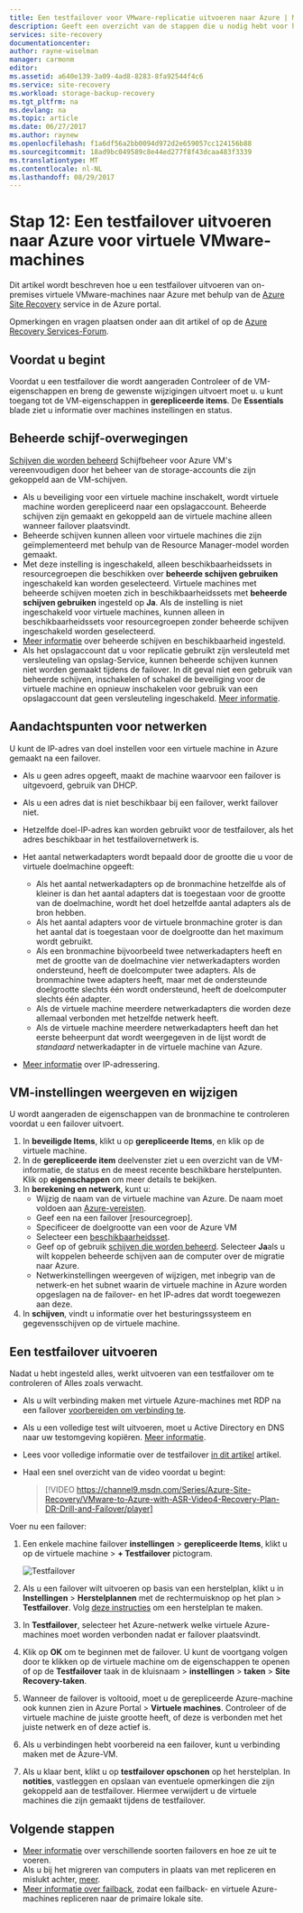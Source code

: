 ```yaml
---
title: Een testfailover voor VMware-replicatie uitvoeren naar Azure | Microsoft Docs
description: Geeft een overzicht van de stappen die u nodig hebt voor het uitvoeren van een testfailover voor virtuele VMware-machines repliceren naar Azure met behulp van de Azure Site Recovery-service.
services: site-recovery
documentationcenter: 
author: rayne-wiselman
manager: carmonm
editor: 
ms.assetid: a640e139-3a09-4ad8-8283-8fa92544f4c6
ms.service: site-recovery
ms.workload: storage-backup-recovery
ms.tgt_pltfrm: na
ms.devlang: na
ms.topic: article
ms.date: 06/27/2017
ms.author: raynew
ms.openlocfilehash: f1a6df56a2bb0094d972d2e659057cc124156b88
ms.sourcegitcommit: 18ad9bc049589c8e44ed277f8f43dcaa483f3339
ms.translationtype: MT
ms.contentlocale: nl-NL
ms.lasthandoff: 08/29/2017
---
```

# <a name="step-12-run-a-test-failover-to-azure-for-vmware-vms"></a>Stap 12: Een testfailover uitvoeren naar Azure voor virtuele VMware-machines

Dit artikel wordt beschreven hoe u een testfailover uitvoeren van on-premises virtuele VMware-machines naar Azure met behulp van de [Azure Site Recovery](site-recovery-overview.md) service in de Azure portal.

Opmerkingen en vragen plaatsen onder aan dit artikel of op de [Azure Recovery Services-Forum](https://social.msdn.microsoft.com/forums/azure/home?forum=hypervrecovmgr).


## <a name="before-you-start"></a>Voordat u begint

Voordat u een testfailover die wordt aangeraden Controleer of de VM-eigenschappen en breng de gewenste wijzigingen uitvoert moet u. u kunt toegang tot de VM-eigenschappen in **gerepliceerde items**. De **Essentials** blade ziet u informatie over machines instellingen en status.

## <a name="managed-disk-considerations"></a>Beheerde schijf-overwegingen

[Schijven die worden beheerd](../virtual-machines/windows/managed-disks-overview.md) Schijfbeheer voor Azure VM's vereenvoudigen door het beheer van de storage-accounts die zijn gekoppeld aan de VM-schijven. 

- Als u beveiliging voor een virtuele machine inschakelt, wordt virtuele machine worden gerepliceerd naar een opslagaccount. Beheerde schijven zijn gemaakt en gekoppeld aan de virtuele machine alleen wanneer failover plaatsvindt.
- Beheerde schijven kunnen alleen voor virtuele machines die zijn geïmplementeerd met behulp van de Resource Manager-model worden gemaakt.  
- Met deze instelling is ingeschakeld, alleen beschikbaarheidssets in resourcegroepen die beschikken over **beheerde schijven gebruiken** ingeschakeld kan worden geselecteerd. Virtuele machines met beheerde schijven moeten zich in beschikbaarheidssets met **beheerde schijven gebruiken** ingesteld op **Ja**. Als de instelling is niet ingeschakeld voor virtuele machines, kunnen alleen in beschikbaarheidssets voor resourcegroepen zonder beheerde schijven ingeschakeld worden geselecteerd.
- [Meer informatie](https://docs.microsoft.com/azure/virtual-machines/windows/manage-availability#use-managed-disks-for-vms-in-an-availability-set) over beheerde schijven en beschikbaarheid ingesteld.
- Als het opslagaccount dat u voor replicatie gebruikt zijn versleuteld met versleuteling van opslag-Service, kunnen beheerde schijven kunnen niet worden gemaakt tijdens de failover. In dit geval niet een gebruik van beheerde schijven, inschakelen of schakel de beveiliging voor de virtuele machine en opnieuw inschakelen voor gebruik van een opslagaccount dat geen versleuteling ingeschakeld. [Meer informatie](https://docs.microsoft.com/azure/storage/storage-managed-disks-overview#managed-disks-and-encryption).


## <a name="network-considerations"></a>Aandachtspunten voor netwerken

U kunt de IP-adres van doel instellen voor een virtuele machine in Azure gemaakt na een failover.

- Als u geen adres opgeeft, maakt de machine waarvoor een failover is uitgevoerd, gebruik van DHCP.
- Als u een adres dat is niet beschikbaar bij een failover, werkt failover niet.
- Hetzelfde doel-IP-adres kan worden gebruikt voor de testfailover, als het adres beschikbaar in het testfailovernetwerk is.
- Het aantal netwerkadapters wordt bepaald door de grootte die u voor de virtuele doelmachine opgeeft:

     - Als het aantal netwerkadapters op de bronmachine hetzelfde als of kleiner is dan het aantal adapters dat is toegestaan voor de grootte van de doelmachine, wordt het doel hetzelfde aantal adapters als de bron hebben.
     - Als het aantal adapters voor de virtuele bronmachine groter is dan het aantal dat is toegestaan voor de doelgrootte dan het maximum wordt gebruikt.
     - Als een bronmachine bijvoorbeeld twee netwerkadapters heeft en met de grootte van de doelmachine vier netwerkadapters worden ondersteund, heeft de doelcomputer twee adapters. Als de bronmachine twee adapters heeft, maar met de ondersteunde doelgrootte slechts één wordt ondersteund, heeft de doelcomputer slechts één adapter.     
   - Als de virtuele machine meerdere netwerkadapters die worden deze allemaal verbonden met hetzelfde netwerk heeft.
   - Als de virtuele machine meerdere netwerkadapters heeft dan het eerste beheerpunt dat wordt weergegeven in de lijst wordt de *standaard* netwerkadapter in de virtuele machine van Azure.
 - [Meer informatie](vmware-walkthrough-network.md) over IP-adressering.



## <a name="view-and-modify-vm-settings"></a>VM-instellingen weergeven en wijzigen

U wordt aangeraden de eigenschappen van de bronmachine te controleren voordat u een failover uitvoert.

1. In **beveiligde Items**, klikt u op **gerepliceerde Items**, en klik op de virtuele machine.
2. In de **gerepliceerde item** deelvenster ziet u een overzicht van de VM-informatie, de status en de meest recente beschikbare herstelpunten. Klik op **eigenschappen** om meer details te bekijken.
3. In **berekening en netwerk**, kunt u:
    - Wijzig de naam van de virtuele machine van Azure. De naam moet voldoen aan [Azure-vereisten](site-recovery-support-matrix-to-azure.md#failed-over-azure-vm-requirements).
    - Geef een na een failover [resourcegroep].
    - Specificeer de doelgrootte van een voor de Azure VM
    - Selecteer een [beschikbaarheidsset](../virtual-machines/windows/tutorial-availability-sets.md).
    - Geef op of gebruik [schijven die worden beheerd](#managed-disk-considerations). Selecteer **Ja**als u wilt koppelen beheerde schijven aan de computer over de migratie naar Azure.
    - Netwerkinstellingen weergeven of wijzigen, met inbegrip van de netwerk-en het subnet waarin de virtuele machine in Azure worden opgeslagen na de failover- en het IP-adres dat wordt toegewezen aan deze.
4. In **schijven**, vindt u informatie over het besturingssysteem en gegevensschijven op de virtuele machine.

## <a name="run-a-test-failover"></a>Een testfailover uitvoeren

Nadat u hebt ingesteld alles, werkt uitvoeren van een testfailover om te controleren of Alles zoals verwacht.

- Als u wilt verbinding maken met virtuele Azure-machines met RDP na een failover [voorbereiden om verbinding te](site-recovery-test-failover-to-azure.md#prepare-to-connect-to-azure-vms-after-failover).
 - Als u een volledige test wilt uitvoeren, moet u Active Directory en DNS naar uw testomgeving kopiëren. [Meer informatie](site-recovery-active-directory.md#test-failover-considerations).
 - Lees voor volledige informatie over de testfailover [in dit artikel](site-recovery-test-failover-to-azure.md) artikel.
- Haal een snel overzicht van de video voordat u begint:


     >[!VIDEO https://channel9.msdn.com/Series/Azure-Site-Recovery/VMware-to-Azure-with-ASR-Video4-Recovery-Plan-DR-Drill-and-Failover/player]


Voer nu een failover:

1. Een enkele machine failover **instellingen** > **gerepliceerde Items**, klikt u op de virtuele machine > **+ Testfailover** pictogram.

    ![Testfailover](./media/vmware-walkthrough-test-failover/test-failover.png)

2. Als u een failover wilt uitvoeren op basis van een herstelplan, klikt u in **Instellingen** > **Herstelplannen** met de rechtermuisknop op het plan > **Testfailover**. Volg [deze instructies](site-recovery-create-recovery-plans.md) om een herstelplan te maken.  

3. In **Testfailover**, selecteer het Azure-netwerk welke virtuele Azure-machines moet worden verbonden nadat er failover plaatsvindt.

4. Klik op **OK** om te beginnen met de failover. U kunt de voortgang volgen door te klikken op de virtuele machine om de eigenschappen te openen of op de **Testfailover** taak in de kluisnaam > **instellingen** > **taken** > **Site Recovery-taken**.

5. Wanneer de failover is voltooid, moet u de gerepliceerde Azure-machine ook kunnen zien in Azure Portal > **Virtuele machines**. Controleer of de virtuele machine de juiste grootte heeft, of deze is verbonden met het juiste netwerk en of deze actief is.

6. Als u verbindingen hebt voorbereid na een failover, kunt u verbinding maken met de Azure-VM.

7. Als u klaar bent, klikt u op **testfailover opschonen** op het herstelplan. In **notities**, vastleggen en opslaan van eventuele opmerkingen die zijn gekoppeld aan de testfailover. Hiermee verwijdert u de virtuele machines die zijn gemaakt tijdens de testfailover.



## <a name="next-steps"></a>Volgende stappen

- [Meer informatie](site-recovery-failover.md) over verschillende soorten failovers en hoe ze uit te voeren.
- Als u bij het migreren van computers in plaats van met repliceren en mislukt achter, [meer](site-recovery-migrate-to-azure.md#migrate-on-premises-vms-and-physical-servers).
- [Meer informatie over failback](site-recovery-failback-azure-to-vmware.md), zodat een failback- en virtuele Azure-machines repliceren naar de primaire lokale site.

